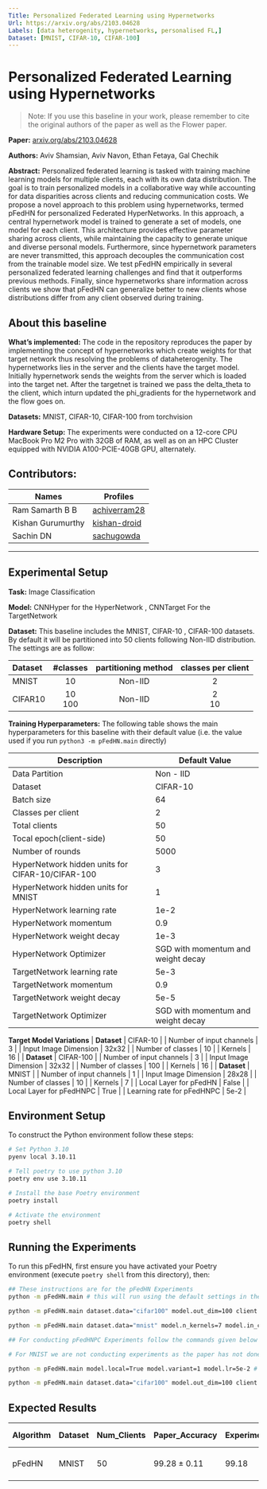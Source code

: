 ```yaml
---
Title: Personalized Federated Learning using Hypernetworks
Url: https://arxiv.org/abs/2103.04628
Labels: [data heterogenity, hypernetworks, personalised FL,]
Dataset: [MNIST, CIFAR-10, CIFAR-100]
---
```


# Personalized Federated Learning using Hypernetworks

> Note: If you use this baseline in your work, please remember to cite the original authors of the paper as well as the Flower paper.

**Paper:** [arxiv.org/abs/2103.04628](https://arxiv.org/abs/2103.04628)

**Authors:** Aviv Shamsian, Aviv Navon, Ethan Fetaya, Gal Chechik

**Abstract:** Personalized federated learning is tasked with training machine learning models for multiple clients, each with its own data distribution. The goal is to train personalized models in a collaborative way while accounting for data disparities across clients and reducing communication costs. We propose a novel approach to this problem using hypernetworks, termed pFedHN for personalized Federated HyperNetworks. In this approach, a central hypernetwork model is trained to generate a set of models, one model for each client. This architecture provides effective parameter sharing across clients, while maintaining the capacity to generate unique and diverse personal models. Furthermore, since hypernetwork parameters are never transmitted, this approach decouples the communication cost from the trainable model size. We test pFedHN empirically in several personalized federated learning challenges and find that it outperforms previous methods. Finally, since hypernetworks share information across clients we show that pFedHN can generalize better to new clients whose distributions differ from any client observed during training.

## About this baseline

**What’s implemented:** The code in the repository reproduces the paper by implementing the concept of hypernetworks which create weights for that target network thus resolving the problems of dataheterogenity. The hypernetworks lies in the server and the clients have the target model. Initially hypernetwork sends the weights from the server which is loaded into the target net. After the targetnet is trained we pass the delta_theta to the client, which inturn updated the phi_gradients for the hypernetwork and the flow goes on.

**Datasets:** MNIST, CIFAR-10, CIFAR-100 from torchvision 

**Hardware Setup:** The experiments were conducted on a 12-core CPU MacBook Pro M2 Pro with 32GB of RAM, as well as on an HPC Cluster equipped with NVIDIA A100-PCIE-40GB GPU, alternately.

**Contributors:** 
---
| Names     | Profiles |
| ----------- | ----------- |
| Ram Samarth B B      | [achiverram28](https://github.com/achiverram28)      |
| Kishan Gurumurthy   | [kishan-droid](https://github.com/kishan-droid)      |
| Sachin DN | [sachugowda](https://github.com/sachugowda) |
---

## Experimental Setup

**Task:** Image Classification

**Model:** CNNHyper for the HyperNetwork , CNNTarget For the TargetNetwork

**Dataset:** This baseline includes the MNIST, CIFAR-10 , CIFAR-100 datasets. By default it will be partitioned into 50 clients following Non-IID distribution. The settings are as follow:

| Dataset | #classes | partitioning method | classes per client |
| :------ | :---: | :---: | :---: |
| MNIST | 10 | Non-IID | 2 |
| CIFAR10 | 10<br>100 | Non-IID | 2<br>10 |


**Training Hyperparameters:** The following table shows the main hyperparameters for this baseline with their default value (i.e. the value used if you run `python3 -m pFedHN.main` directly)

| Description | Default Value |
| ----------- | ----- |
| Data Partition | Non - IID |
| Dataset | CIFAR-10 |
| Batch size | 64 |
| Classes per client | 2|
| Total clients | 50 |
| Tocal epoch(client-side) | 50 |
| Number of rounds | 5000 |
| HyperNetwork hidden units for CIFAR-10/CIFAR-100 | 3 |
| HyperNetwork hidden units for MNIST | 1 |
| HyperNetwork learning rate | 1e-2 |
| HyperNetwork momentum | 0.9 |
| HyperNetwork weight decay | 1e-3 |
| HyperNetwork Optimizer | SGD with momentum and weight decay |
| TargetNetwork learning rate | 5e-3 |
| TargetNetwork momentum | 0.9 |
| TargetNetwork weight decay | 5e-5 |
| TargetNetwork Optimizer | SGD with momentum and weight decay |
**Target Model Variations** 
| **Dataset** | CIFAR-10 |
| Number of input channels | 3 |
| Input Image Dimension | 32x32 |
| Number of classes | 10 |
| Kernels | 16 |
| **Dataset** | CIFAR-100 |
| Number of input channels | 3 |
| Input Image Dimension | 32x32 |
| Number of classes | 100 |
| Kernels | 16 |
| **Dataset** | MNIST |
| Number of input channels | 1 |
| Input Image Dimension | 28x28 |
| Number of classes | 10 |
| Kernels | 7 |
| Local Layer for pFedHN | False |
| Local Layer for pFedHNPC | True |
| Learning rate for pFedHNPC | 5e-2 |




## Environment Setup


To construct the Python environment follow these steps:

```bash
# Set Python 3.10
pyenv local 3.10.11

# Tell poetry to use python 3.10
poetry env use 3.10.11

# Install the base Poetry environment
poetry install

# Activate the environment
poetry shell
```

## Running the Experiments

To run this pFedHN, first ensure you have activated your Poetry environment (execute `poetry shell` from this directory), then:

```bash
## These instructions are for the pFedHN Experiments
python -m pFedHN.main # this will run using the default settings in the `conf/config.yaml` that is for the CIFAR-10 dataset

python -m pFedHN.main dataset.data="cifar100" model.out_dim=100 client.num_classes_per_node=10 # this will run for the CIFAR-100 dataset where we give each client 10 classes and number of classes is 100

python -m pFedHN.main dataset.data="mnist" model.n_kernels=7 model.in_channels=1 model.n_hidden=1 # this will run for the MNIST dataset where the number of input channels is 1 , the number of hidden layers in hypernetwork is 1 and the number of kernels used in the CNNTarget is 7

## For conducting pFedHNPC Experiments follow the commands given below

# For MNIST we are not conducting experiments as the paper has not done it.

python -m pFedHN.main model.local=True model.variant=1 model.lr=5e-2 # this will run the pFedHNPC for CIFAR-10 dataset where local=True is for using LocalLayer and variant=1 for setting pFedHNPC . Learning rate is modified to 5e-2

python -m pFedHN.main dataset.data="cifar100" model.out_dim=100 client.num_classes_per_node=10 model.local=True model.variant=1 model.lr=5e-2 # this will run the pFedHNPC for CIFAR-100 dataset where local=True is for using LocalLayer and variant=1 for setting pFedHNPC . Learning rate is modified to 5e-2

```

## Expected Results

| Algorithm | Dataset | Num_Clients | Paper_Accuracy | Experimented_Accuracy | Experimented_Loss | Hardware | Time-Taken |
| ----------- | ----- | ----- | ----- | ----- | ----- | ----- | ----- |
| pFedHN | MNIST | 50 | 99.28 ± 0.11 | 99.18 | 0.04258 | NVIDIA A100-PCIE-40GB, num_gpus=0.5 |  9602.4372 seconds |
